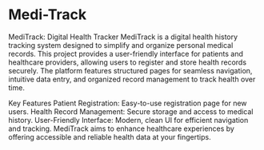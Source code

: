 # Medi-Track
MediTrack: Digital Health Tracker
MediTrack is a digital health history tracking system designed to simplify and organize personal medical records. This project provides a user-friendly interface for patients and healthcare providers, allowing users to register and store health records securely. The platform features structured pages for seamless navigation, intuitive data entry, and organized record management to track health over time.

Key Features
Patient Registration: Easy-to-use registration page for new users.
Health Record Management: Secure storage and access to medical history.
User-Friendly Interface: Modern, clean UI for efficient navigation and tracking.
MediTrack aims to enhance healthcare experiences by offering accessible and reliable health data at your fingertips.

